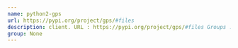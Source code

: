 ```yaml
---
name: python2-gps
url: https://pypi.org/project/gps/#files
description: client. URL : https://pypi.org/project/gps/#files Groups : None
group: None
---
```


